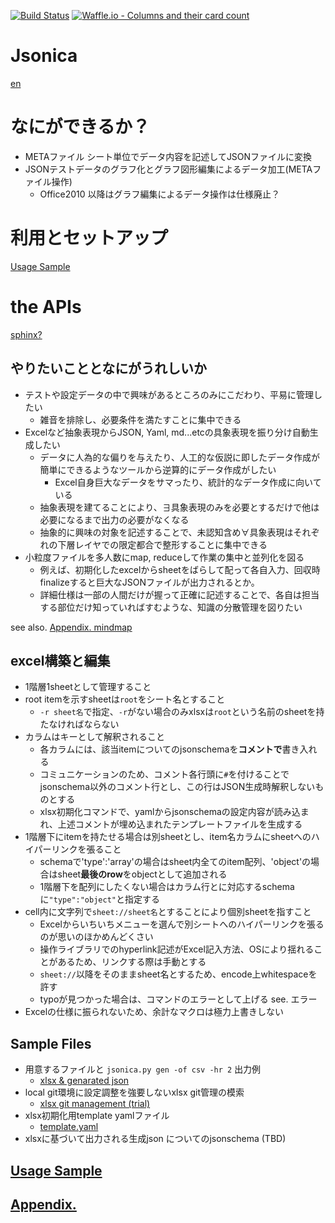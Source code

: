 [![Build Status](https://travis-ci.org/setminami/Jsonica.svg?branch=master)](https://travis-ci.org/setminami/Jsonica) [![Waffle.io - Columns and their card count](https://badge.waffle.io/setminami/Jsonica.png?columns=all)](https://waffle.io/setminami/Jsonica?utm_source=badge)

# Jsonica
[en](./README.md)

# なにができるか？
- METAファイル シート単位でデータ内容を記述してJSONファイルに変換
- JSONテストデータのグラフ化とグラフ図形編集によるデータ加工(METAファイル操作)
  - Office2010 以降はグラフ編集によるデータ操作は仕様廃止？

# 利用とセットアップ
[Usage Sample](./Usage_Samples.md)

# the APIs
[sphinx?](./apidoc/)

## やりたいこととなにがうれしいか
- テストや設定データの中で興味があるところのみにこだわり、平易に管理したい
  - 雑音を排除し、必要条件を満たすことに集中できる
- Excelなど抽象表現からJSON, Yaml, md...etcの具象表現を振り分け自動生成したい
  - データに人為的な偏りを与えたり、人工的な仮説に即したデータ作成が簡単にできるようなツールから逆算的にデータ作成がしたい
    - Excel自身巨大なデータをサマったり、統計的なデータ作成に向いている
  - 抽象表現を建てることにより、∃具象表現のみを必要とするだけで他は必要になるまで出力の必要がなくなる
  - 抽象的に興味の対象を記述することで、未認知含め∀具象表現はそれぞれの下層レイヤでの限定都合で整形することに集中できる
- 小粒度ファイルを多人数にmap, reduceして作業の集中と並列化を図る
  - 例えば、初期化したexcelからsheetをばらして配って各自入力、回収時finalizeすると巨大なJSONファイルが出力されるとか。
  - 詳細仕様は一部の人間だけが握って正確に記述することで、各自は担当する部位だけ知っていればすむような、知識の分散管理を図りたい

see also. [Appendix. mindmap](./Appendixies.md)

## excel構築と編集
- 1階層1sheetとして管理すること
- root itemを示すsheetは`root`をシート名とすること
  - `-r sheet名`で指定、`-r`がない場合のみxlsxは`root`という名前のsheetを持たなければならない
- カラムはキーとして解釈されること
  - 各カラムには、該当itemについてのjsonschemaを**コメントで**書き入れる
  - コミュニケーションのため、コメント各行頭に`#`を付けることでjsonschema以外のコメント行とし、この行はJSON生成時解釈しないものとする
  - xlsx初期化コマンドで、yamlからjsonschemaの設定内容が読み込まれ、上述コメントが埋め込まれたテンプレートファイルを生成する
- 1階層下にitemを持たせる場合は別sheetとし、item名カラムにsheetへのハイパーリンクを張ること
  - schemaで'type':'array'の場合はsheet内全てのitem配列、'object'の場合はsheet**最後のrow**をobjectとして追加される
  - 1階層下を配列にしたくない場合はカラム行とに対応するschemaに`"type":"object"`と指定する
- cell内に文字列で`sheet://sheet名`とすることにより個別sheetを指すこと
  - Excelからいちいちメニューを選んで別シートへのハイパーリンクを張るのが思いのほかめんどくさい
  - 操作ライブラリでのhyperlink記述がExcel記入方法、OSにより揺れることがあるため、リンクする際は手動とする
  - `sheet://`以降をそのままsheet名とするため、encode上whitespaceを許す
  - typoが見つかった場合は、コマンドのエラーとして上げる see. エラー
- Excelの仕様に振られないため、余計なマクロは極力上書きしない

## Sample Files
- 用意するファイルと `jsonica.py gen -of csv -hr 2` 出力例
  - [xlsx & genarated json](https://github.com/setminami/Jsonica/tree/master/Samples)
- local git環境に設定調整を強要しないxlsx git管理の模索
  - [xlsx git management (trial)](https://github.com/setminami/Jsonica/tree/master/output/cheatsheet.xlsx)
- xlsx初期化用template yamlファイル
  - [template.yaml](https://github.com/setminami/Jsonica/blob/master/template.yaml)
- xlsxに基づいて出力される生成json についてのjsonschema (TBD)

## [Usage Sample](./Usage_Samples.md)
## [Appendix.](./Appendixies.md)
